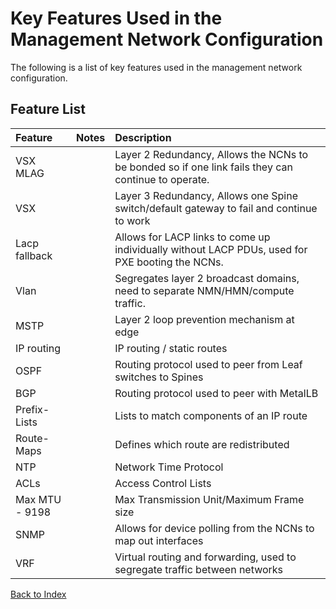 # Key Features Used in the Management Network Configuration

The following is a list of key features used in the management network configuration.

## Feature List

| Feature         | Notes | Description                                                                                         |
|:----------------|:-----:|:----------------------------------------------------------------------------------------------------|
| VSX MLAG	       |       | Layer 2 Redundancy, Allows the NCNs to be bonded so if one link fails they can continue to operate. |
| VSX	            |       | Layer 3 Redundancy, Allows one Spine switch/default gateway to fail and continue to work            |
| Lacp fallback	  |       | Allows for LACP links to come up individually without LACP PDUs, used for PXE booting the NCNs.     |
| Vlan	           |       | Segregates layer 2 broadcast domains, need to separate NMN/HMN/compute traffic.                     |
| MSTP	           |       | Layer 2 loop prevention mechanism at edge                                                           |
| IP routing	     |       | IP routing / static routes                                                                          |
| OSPF	           |       | Routing protocol used to peer from Leaf switches to Spines                                          |
| BGP	            |       | Routing protocol used to peer with MetalLB                                                          |
| Prefix-Lists	   |       | Lists to match components of an IP route                                                            |
| Route-Maps	     |       | Defines which route are redistributed                                                               |
| NTP	            |       | Network Time Protocol                                                                               |
| ACLs	           |       | Access Control Lists                                                                                |
| Max MTU - 9198	 |       | Max Transmission Unit/Maximum Frame size                                                            |
| SNMP	           |       | Allows for device polling from the NCNs to map out interfaces                                       |
| VRF	            |       | Virtual routing and forwarding, used to segregate traffic between networks                          |

[Back to Index](../README.md)
